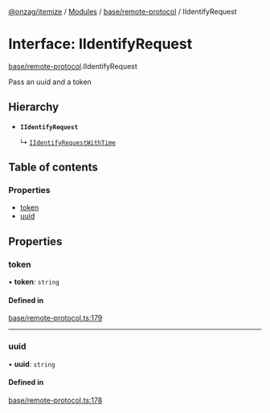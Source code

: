[@onzag/itemize](../README.md) / [Modules](../modules.md) / [base/remote-protocol](../modules/base_remote_protocol.md) / IIdentifyRequest

# Interface: IIdentifyRequest

[base/remote-protocol](../modules/base_remote_protocol.md).IIdentifyRequest

Pass an uuid and a token

## Hierarchy

- **`IIdentifyRequest`**

  ↳ [`IIdentifyRequestWithTime`](client_internal_testing.IIdentifyRequestWithTime.md)

## Table of contents

### Properties

- [token](base_remote_protocol.IIdentifyRequest.md#token)
- [uuid](base_remote_protocol.IIdentifyRequest.md#uuid)

## Properties

### token

• **token**: `string`

#### Defined in

[base/remote-protocol.ts:179](https://github.com/onzag/itemize/blob/f2f29986/base/remote-protocol.ts#L179)

___

### uuid

• **uuid**: `string`

#### Defined in

[base/remote-protocol.ts:178](https://github.com/onzag/itemize/blob/f2f29986/base/remote-protocol.ts#L178)
